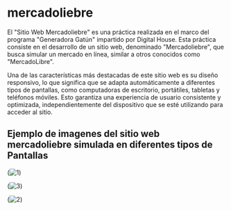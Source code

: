 # mercadoliebre
 El "Sitio Web Mercadoliebre" es una práctica realizada en el marco del programa "Generadora Gatún" impartido por Digital House. Esta práctica consiste en el desarrollo de un sitio web, denominado "Mercadoliebre", que busca simular un mercado en línea, similar a otros conocidos como "MercadoLibre".

Una de las características más destacadas de este sitio web es su diseño responsivo, lo que significa que se adapta automáticamente a diferentes tipos de pantallas, como computadoras de escritorio, portátiles, tabletas y teléfonos móviles. Esto garantiza una experiencia de usuario consistente y optimizada, independientemente del dispositivo que se esté utilizando para acceder al sitio.

## Ejemplo de imagenes del sitio web mercadoliebre simulada en diferentes tipos de Pantallas

(![1](https://github.com/Devjow/mercadoliebre/assets/47118243/d9342024-6f1b-4fa1-a594-b244d6524cdb))

(![3](https://github.com/Devjow/mercadoliebre/assets/47118243/ea40f42e-0bda-49d3-9b31-6a4b516231a1))

(![2](https://github.com/Devjow/mercadoliebre/assets/47118243/569bcaa2-fbc8-447f-ace5-1ec87a6c898f))
